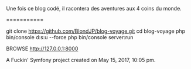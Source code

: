 Une fois ce blog codé, il racontera des aventures aux 4 coins du monde.

===========

git clone https://github.com/BlondJP/blog-voyage.git
cd blog-voyage
php bin/console d:s:u --force
php bin/console server:run

BROWSE http://127.0.0.1:8000

A Fuckin' Symfony project created on May 15, 2017, 10:05 pm.
